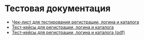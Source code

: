 # Тестовая документация

 - [Чек-лист для тестирования регистрации, логина и каталога](https://docs.google.com/spreadsheets/d/1mO4-PDNfd8gtDRD6aJrhfwSAHyO3Xqq8/edit?usp=sharing&ouid=113395346112533326169&rtpof=true&sd=true)
 - [Тест-кейсы для регистрации, логина и каталога](https://app.qase.io/project/G101?previewMode=side&suite=33&tab=)
 - [Тест-кейсы для регистрации, логина и каталога (pdf)](https://drive.google.com/file/d/1VoRhdC5orl5XamYHPrT2PBWGwZjWHyQL/view?usp=sharing)
